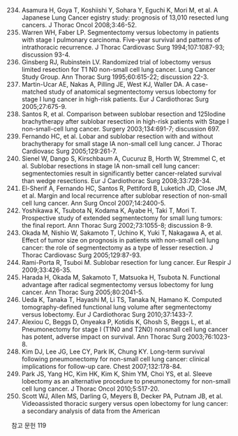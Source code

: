 234. Asamura H, Goya T, Koshiishi Y, Sohara Y, Eguchi K, Mori M, et al. A Japanese Lung Cancer egistry study: prognosis of 13,010 resected lung cancers. J Thorac Oncol 2008;3:46-52.
235. Warren WH, Faber LP. Segmentectomy versus lobectomy in patients with stage I pulmonary carcinoma. Five-year survival and patterns of intrathoracic recurrence. J Thorac Cardiovasc Surg 1994;107:1087-93; discussion 93-4.
236. Ginsberg RJ, Rubinstein LV. Randomized trial of lobectomy versus limited resection for T1 N0 non-small cell lung cancer. Lung Cancer Study Group. Ann Thorac Surg 1995;60:615-22; discussion 22-3.
237. Martin-Ucar AE, Nakas A, Pilling JE, West KJ, Waller DA. A case-matched study of anatomical segmentectomy versus lobectomy for stage I lung cancer in high-risk patients. Eur J Cardiothorac Surg 2005;27:675-9.
238. Santos R, et al. Comparison between sublobar resection and 125Iodine brachytherapy after sublobar resection in high-risk patients with Stage I non-small-cell lung cancer. Surgery 2003;134:691-7; discussion 697.
239. Fernando HC, et al. Lobar and sublobar resection with and without brachytherapy for small stage IA non-small cell lung cancer. J Thorac Cardiovasc Surg 2005;129:261-7.
240. Sienel W, Dango S, Kirschbaum A, Cucuruz B, Horth W, Stremmel C, et al. Sublobar resections in stage IA non-small cell lung cancer: segmentectomies result in significantly better cancer-related survival than wedge resections. Eur J Cardiothorac Surg 2008;33:728-34.
241. El-Sherif A, Fernando HC, Santos R, Pettiford B, Luketich JD, Close JM, et al. Margin and local recurrence after sublobar resection of non-small cell lung cancer. Ann Surg Oncol 2007;14:2400-5.
242. Yoshikawa K, Tsubota N, Kodama K, Ayabe H, Taki T, Mori T. Prospective study of extended segmentectomy for small lung tumors: the final report. Ann Thorac Surg 2002;73:1055-8; discussion 8-9.
243. Okada M, Nishio W, Sakamoto T, Uchino K, Yuki T, Nakagawa A, et al. Effect of tumor size on prognosis in patients with non-small cell lung cancer: the role of segmentectomy as a type of lesser resection. J Thorac Cardiovasc Surg 2005;129:87-93.
244. Rami-Porta R, Tsuboi M. Sublobar resection for lung cancer. Eur Respir J 2009;33:426-35.
245. Harada H, Okada M, Sakamoto T, Matsuoka H, Tsubota N. Functional advantage after radical segmentectomy versus lobectomy for lung cancer. Ann Thorac Surg 2005;80:2041-5.
246. Ueda K, Tanaka T, Hayashi M, Li TS, Tanaka N, Hamano K. Computed tomography-defined functional lung volume after segmentectomy versus lobectomy. Eur J Cardiothorac Surg 2010;37:1433-7.
247. Alexiou C, Beggs D, Onyeaka P, Kotidis K, Ghosh S, Beggs L, et al. Pneumonectomy for stage I (T1N0 and T2N0) nonsmall cell lung cancer has potent, adverse impact on survival. Ann Thorac Surg 2003;76:1023-8.
248. Kim DJ, Lee JG, Lee CY, Park IK, Chung KY. Long-term survival following pneumonectomy for non-small cell lung cancer: clinical implications for follow-up care. Chest 2007;132:178-84.
249. Park JS, Yang HC, Kim HK, Kim K, Shim YM, Choi YS, et al. Sleeve lobectomy as an alternative procedure to pneumonectomy for non-small cell lung cancer. J Thorac Oncol 2010;5:517-20.
250. Scott WJ, Allen MS, Darling G, Meyers B, Decker PA, Putnam JB, et al. Videoassisted thoracic surgery versus open lobectomy for lung cancer: a secondary analysis of data from the American

참고 문헌 <PAGE>119